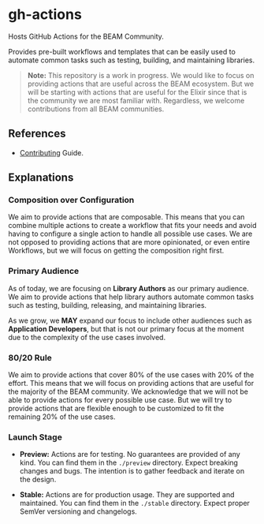 # gh-actions

Hosts GitHub Actions for the BEAM Community.

Provides pre-built workflows and templates that can be easily
used to automate common tasks such as testing, building, and maintaining
libraries.

> **Note:** This repository is a work in progress. We would like to focus on
> providing actions that are useful across the BEAM ecosystem. But we will be
> starting with actions that are useful for the Elixir since that is the
> community we are most familiar with.
> Regardless, we welcome contributions from all BEAM communities.

## References

- [Contributing](./CONTRIBUTING.md) Guide.

## Explanations

### Composition over Configuration

We aim to provide actions that are composable. This means that you can combine
multiple actions to create a workflow that fits your needs and avoid having to
configure a single action to handle all possible use cases.
We are not opposed to providing actions that are more opinionated, or even
entire Workflows, but we will focus on getting the composition right first.

### Primary Audience

As of today, we are focusing on **Library Authors** as our primary audience.
We aim to provide actions that help library authors automate common tasks such as testing, building, releasing, and maintaining libraries.

As we grow, we **MAY** expand our focus to include other audiences such as
**Application Developers**, but that is not our primary focus at the moment
due to the complexity of the use cases involved.

### 80/20 Rule

We aim to provide actions that cover 80% of the use cases with 20% of the
effort. This means that we will focus on providing actions that are useful for
the majority of the BEAM community. We acknowledge that we will not be able to
provide actions for every possible use case. But we will try to provide actions
that are flexible enough to be customized to fit the remaining 20% of the use
cases.

### Launch Stage

- **Preview:** Actions are for testing. No guarantees are provided of any kind.
  You can find them in the `./preview` directory. Expect breaking changes and
  bugs. The intention is to gather feedback and iterate on the design.

- **Stable:** Actions are for production usage. They are supported and
  maintained. You can find them in the `./stable` directory. Expect proper
  SemVer versioning and changelogs.

